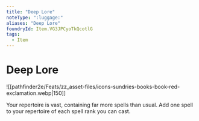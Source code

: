 ```yaml
---
title: "Deep Lore"
noteType: ":luggage:"
aliases: "Deep Lore"
foundryId: Item.VG3JPCyoTkQcotlG
tags:
  - Item
---
```


# Deep Lore
![[pathfinder2e/Feats/zz_asset-files/icons-sundries-books-book-red-exclamation.webp|150]]

Your repertoire is vast, containing far more spells than usual. Add one spell to your repertoire of each spell rank you can cast.
